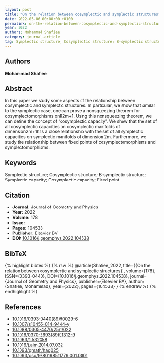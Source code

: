 ```yaml
---
layout: post
title: "On the relation between cosymplectic and symplectic structures"
date: 2022-05-06 00:00:00 +0100
permalink: on-the-relation-between-cosymplectic-and-symplectic-structures
year: 2022
authors: Mohammad Shafiee
category: journal-article
tag: Symplectic structure; Cosymplectic structure; B-symplectic structure; Symplectic capacity; Cosymplectic capacity; Fixed point
---
```

 
## Authors
**Mohammad Shafiee**
 
## Abstract
In this paper we study some aspects of the relationship between cosymplectic and symplectic structures. In particular, we show that similar to the symplectic case, one can prove a nonsqueezing theorem for cosymplectomorphisms onR2m+1. Using this nonsqueezing theorem, we can define the concept of “cosymplectic capacity”. We show that the set of all cosymplectic capacities on cosymplectic manifolds of dimension2m+1has a close relationship with the set of all symplectic capacities on symplectic manifolds of dimension 2m. Furthermore, we study the relationship between fixed points of cosymplectomorphisms and symplectomorphisms.
 
## Keywords
Symplectic structure; Cosymplectic structure; B-symplectic structure; Symplectic capacity; Cosymplectic capacity; Fixed point
 
## Citation
- **Journal:** Journal of Geometry and Physics
- **Year:** 2022
- **Volume:** 178
- **Issue:** 
- **Pages:** 104538
- **Publisher:** Elsevier BV
- **DOI:** [10.1016/j.geomphys.2022.104538](https://doi.org/10.1016/j.geomphys.2022.104538)
 
## BibTeX
{% highlight bibtex %}
{% raw %}
@article{Shafiee_2022,
  title={{On the relation between cosymplectic and symplectic structures}},
  volume={178},
  ISSN={0393-0440},
  DOI={10.1016/j.geomphys.2022.104538},
  journal={Journal of Geometry and Physics},
  publisher={Elsevier BV},
  author={Shafiee, Mohammad},
  year={2022},
  pages={104538}
}
{% endraw %}
{% endhighlight %}
 
## References
- [10.1016/0393-0440(89)90029-6](https://doi.org/10.1016/0393-0440(89)90029-6)
- [10.1007/s10455-014-9444-y](https://doi.org/10.1007/s10455-014-9444-y)
- [10.1088/0305-4470/25/1/022](https://doi.org/10.1088/0305-4470/25/1/022)
- [10.1016/0370-2693(89)91312-9](https://doi.org/10.1016/0370-2693(89)91312-9)
- [10.1063/1.532358](https://doi.org/10.1063/1.532358)
- [10.1016/j.aim.2014.07.032](https://doi.org/10.1016/j.aim.2014.07.032)
- [10.1093/qmath/hag025](https://doi.org/10.1093/qmath/hag025)
- [10.1093/oso/9780198511779.001.0001](https://doi.org/10.1093/oso/9780198511779.001.0001)

